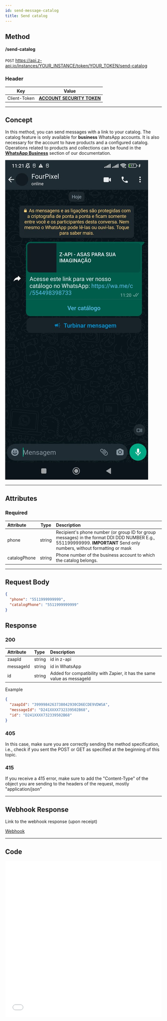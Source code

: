 ```yaml
---
id: send-message-catalog
title: Send catalog
---
```


## Method

#### /send-catalog

`POST` https://api.z-api.io/instances/YOUR_INSTANCE/token/YOUR_TOKEN/send-catalog

### Header

|      Key       |            Value            |
| :------------: |     :-----------------:     |
|  Client-Token  | **[ACCOUNT SECURITY TOKEN](../security/client-token)** |
---

## Concept

In this method, you can send messages with a link to your catalog. The catalog feature is only available for **business** WhatsApp accounts. It is also necessary for the account to have products and a configured catalog. Operations related to products and collections can be found in the **[WhatsApp Business](../business/edit-product.md)** section of our documentation.

![image](../../../../../img/catalog-message.jpeg)

---

## Attributes

### Required

| Attribute | Type   | Description |
| :------   | :----: | :------   |
| phone     | string | Recipient's phone number (or group ID for group messages) in the format DDI DDD NUMBER E.g., 551199999999. **IMPORTANT** Send only numbers, without formatting or mask |
| catalogPhone   | string | Phone number of the business account to which the catalog belongs. |

---

## Request Body

```json
{
  "phone": "5511999999999",
  "catalogPhone": "5511999999999"
}
```

## Response

### 200

| Attribute | Type   | Description      |
| :-------- | :----- | :------------- |
| zaapId    | string | id in z-api    |
| messageId | string | id in WhatsApp |
| id        | string | Added for compatibility with Zapier, it has the same value as messageId |


Example

```json
{
  "zaapId": "3999984263738042930CD6ECDE9VDWSA",
  "messageId": "D241XXXX732339502B68",
  "id": "D241XXXX732339502B68"
}
```

### 405

In this case, make sure you are correctly sending the method specification, i.e., check if you sent the POST or GET as specified at the beginning of this topic.

### 415

If you receive a 415 error, make sure to add the "Content-Type" of the object you are sending to the headers of the request, mostly "application/json"

---

## Webhook Response

Link to the webhook response (upon receipt)

[Webhook](../webhooks/on-message-received#text-return-example)

---

## Code

<iframe src="//api.apiembed.com/?source=https://raw.githubusercontent.com/Z-API/z-api-docs/main/json-examples/send-catalog.json&targets=all" frameborder="0" scrolling="no" width="100%" height="500px" seamless></iframe>
